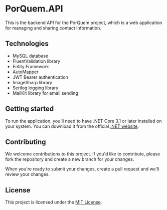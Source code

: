 # PorQuem.API

This is the backend API for the PorQuem project, which is a web application for managing and sharing contact information.

## Technologies

- MySQL database
- FluentValidation library
- Entity Framework
- AutoMapper
- JWT Bearer authentication
- ImageSharp library
- Serilog logging library
- MailKit library for email sending

## Getting started

To run the application, you'll need to have .NET Core 3.1 or later installed on your system. You can download it from the official [.NET website](https://dotnet.microsoft.com/download).

## Contributing

We welcome contributions to this project. If you'd like to contribute, please fork the repository and create a new branch for your changes.

When you're ready to submit your changes, create a pull request and we'll review your changes.

## License

This project is licensed under the [MIT License](LICENSE).
